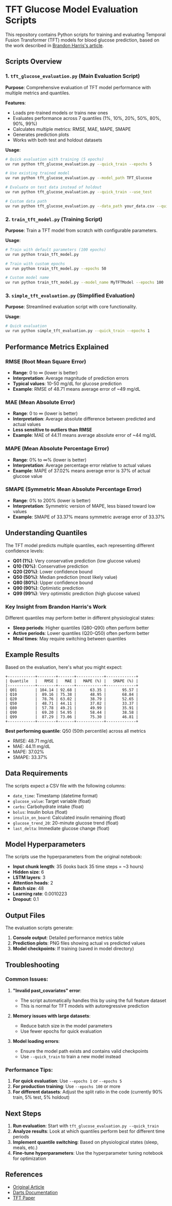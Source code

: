 # TFT Glucose Model Evaluation Scripts

This repository contains Python scripts for training and evaluating Temporal Fusion Transformer (TFT) models for blood glucose prediction, based on the work described in [Brandon Harris's article](https://brandonharris.io/Transforming%20Diabetes%20with%20AI%20-%20Temporal%20Fusion%20Transformers%20and%20Blood%20Glucose%20Data/).

## Scripts Overview

### 1. `tft_glucose_evaluation.py` (Main Evaluation Script)

**Purpose**: Comprehensive evaluation of TFT model performance with multiple metrics and quantiles.

**Features**:

- Loads pre-trained models or trains new ones
- Evaluates performance across 7 quantiles (1%, 10%, 20%, 50%, 80%, 90%, 99%)
- Calculates multiple metrics: RMSE, MAE, MAPE, SMAPE
- Generates prediction plots
- Works with both test and holdout datasets

**Usage**:

```bash
# Quick evaluation with training (5 epochs)
uv run python tft_glucose_evaluation.py --quick_train --epochs 5

# Use existing trained model
uv run python tft_glucose_evaluation.py --model_path TFT_Glucose

# Evaluate on test data instead of holdout
uv run python tft_glucose_evaluation.py --quick_train --use_test

# Custom data path
uv run python tft_glucose_evaluation.py --data_path your_data.csv --quick_train
```

### 2. `train_tft_model.py` (Training Script)

**Purpose**: Train a TFT model from scratch with configurable parameters.

**Usage**:

```bash
# Train with default parameters (100 epochs)
uv run python train_tft_model.py

# Train with custom epochs
uv run python train_tft_model.py --epochs 50

# Custom model name
uv run python train_tft_model.py --model_name MyTFTModel --epochs 100
```

### 3. `simple_tft_evaluation.py` (Simplified Evaluation)

**Purpose**: Streamlined evaluation script with core functionality.

**Usage**:

```bash
# Quick evaluation
uv run python simple_tft_evaluation.py --quick_train --epochs 1
```

## Performance Metrics Explained

### RMSE (Root Mean Square Error)

- **Range**: 0 to ∞ (lower is better)
- **Interpretation**: Average magnitude of prediction errors
- **Typical values**: 10-50 mg/dL for glucose prediction
- **Example**: RMSE of 48.71 means average error of ~49 mg/dL

### MAE (Mean Absolute Error)

- **Range**: 0 to ∞ (lower is better)
- **Interpretation**: Average absolute difference between predicted and actual values
- **Less sensitive to outliers than RMSE**
- **Example**: MAE of 44.11 means average absolute error of ~44 mg/dL

### MAPE (Mean Absolute Percentage Error)

- **Range**: 0% to ∞% (lower is better)
- **Interpretation**: Average percentage error relative to actual values
- **Example**: MAPE of 37.02% means average error is 37% of actual glucose value

### SMAPE (Symmetric Mean Absolute Percentage Error)

- **Range**: 0% to 200% (lower is better)
- **Interpretation**: Symmetric version of MAPE, less biased toward low values
- **Example**: SMAPE of 33.37% means symmetric average error of 33.37%

## Understanding Quantiles

The TFT model predicts multiple quantiles, each representing different confidence levels:

- **Q01 (1%)**: Very conservative prediction (low glucose values)
- **Q10 (10%)**: Conservative prediction
- **Q20 (20%)**: Lower confidence bound
- **Q50 (50%)**: Median prediction (most likely value)
- **Q80 (80%)**: Upper confidence bound
- **Q90 (90%)**: Optimistic prediction
- **Q99 (99%)**: Very optimistic prediction (high glucose values)

### Key Insight from Brandon Harris's Work

Different quantiles may perform better in different physiological states:

- **Sleep periods**: Higher quantiles (Q80-Q90) often perform better
- **Active periods**: Lower quantiles (Q20-Q50) often perform better
- **Meal times**: May require switching between quantiles

## Example Results

Based on the evaluation, here's what you might expect:

```
+------------+--------+-------+------------+-------------+
| Quantile   |   RMSE |   MAE |   MAPE (%) |   SMAPE (%) |
|------------+--------+-------+------------+-------------+
| Q01        | 104.14 | 92.68 |      63.35 |       95.57 |
| Q10        |  89.16 | 75.38 |      48.95 |       68.84 |
| Q20        |  78.76 | 63.02 |      38.79 |       52.65 |
| Q50        |  48.71 | 44.11 |      37.02 |       33.37 |
| Q80        |  57.78 | 49.21 |      49.99 |       35.91 |
| Q90        |  69.20 | 54.95 |      58.44 |       38.58 |
| Q99        |  87.29 | 73.06 |      75.30 |       46.81 |
+------------+--------+-------+------------+-------------+
```

**Best performing quantile**: Q50 (50th percentile) across all metrics

- RMSE: 48.71 mg/dL
- MAE: 44.11 mg/dL
- MAPE: 37.02%
- SMAPE: 33.37%

## Data Requirements

The scripts expect a CSV file with the following columns:

- `date_time`: Timestamp (datetime format)
- `glucose_value`: Target variable (float)
- `carbs`: Carbohydrate intake (float)
- `bolus`: Insulin bolus (float)
- `insulin_on_board`: Calculated insulin remaining (float)
- `glucose_trend_20`: 20-minute glucose trend (float)
- `last_delta`: Immediate glucose change (float)

## Model Hyperparameters

The scripts use the hyperparameters from the original notebook:

- **Input chunk length**: 35 (looks back 35 time steps = ~3 hours)
- **Hidden size**: 6
- **LSTM layers**: 3
- **Attention heads**: 2
- **Batch size**: 48
- **Learning rate**: 0.0010223
- **Dropout**: 0.1

## Output Files

The evaluation scripts generate:

1. **Console output**: Detailed performance metrics table
2. **Prediction plots**: PNG files showing actual vs predicted values
3. **Model checkpoints**: If training (saved in model directory)

## Troubleshooting

### Common Issues:

1. **"Invalid past_covariates" error**:

   - The script automatically handles this by using the full feature dataset
   - This is normal for TFT models with autoregressive prediction

2. **Memory issues with large datasets**:

   - Reduce batch size in the model parameters
   - Use fewer epochs for quick evaluation

3. **Model loading errors**:
   - Ensure the model path exists and contains valid checkpoints
   - Use `--quick_train` to train a new model instead

### Performance Tips:

1. **For quick evaluation**: Use `--epochs 1` or `--epochs 5`
2. **For production training**: Use `--epochs 100` or more
3. **For different datasets**: Adjust the split ratio in the code (currently 90% train, 5% test, 5% holdout)

## Next Steps

1. **Run evaluation**: Start with `tft_glucose_evaluation.py --quick_train`
2. **Analyze results**: Look at which quantiles perform best for different time periods
3. **Implement quantile switching**: Based on physiological states (sleep, meals, etc.)
4. **Fine-tune hyperparameters**: Use the hyperparameter tuning notebook for optimization

## References

- [Original Article](https://brandonharris.io/Transforming%20Diabetes%20with%20AI%20-%20Temporal%20Fusion%20Transformers%20and%20Blood%20Glucose%20Data/)
- [Darts Documentation](https://unit8co.github.io/darts/)
- [TFT Paper](https://arxiv.org/abs/1912.09363)
